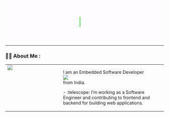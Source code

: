 <div id="header" align="center">
  <img src="Hello_Animation_GiF.gif" width="auto" height="auto"/>
</div>

---

### :woman_technologist: About Me :
<table style="width: 100%; table-layout: fixed; border-collapse: collapse; border: none;">
  <tr>
    <td style="width: 150px; padding-right: 20px; vertical-align: top; border: none; border-color: transparent;">
      <img src="https://media.giphy.com/media/tT2FEbKu63KxdFubmY/giphy.gif" width="100" style="display: block;">
    </td>
    <td style="vertical-align: top; border: none; border-color: transparent;">
      <p>I am an Embedded Software Developer <img src="https://st5.depositphotos.com/3205185/64911/v/450/depositphotos_649116368-stock-illustration-cpu-microprocessor-isolated-white-background.jpg" width="30" style="display: block;"> from India.</p>
      <p>- :telescope: I’m working as a Software Engineer and contributing to frontend and backend for building web applications.</p>
    </td>
  </tr>
</table>
